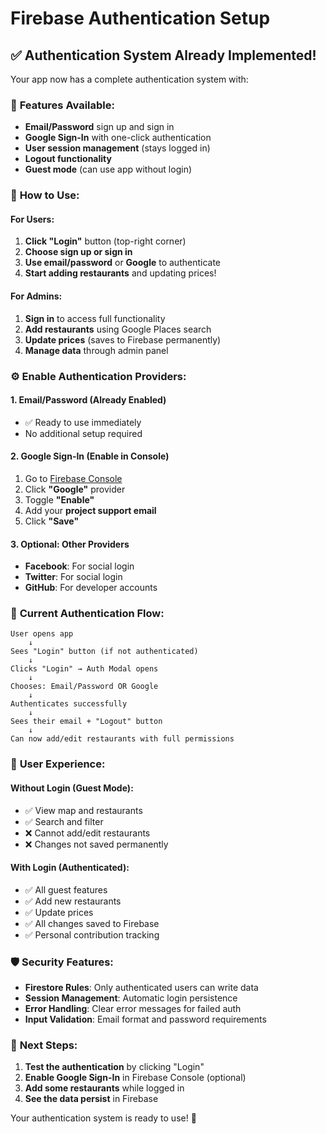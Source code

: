 # Firebase Authentication Setup

## ✅ Authentication System Already Implemented!

Your app now has a complete authentication system with:

### 🔐 **Features Available:**
- **Email/Password** sign up and sign in
- **Google Sign-In** with one-click authentication
- **User session management** (stays logged in)
- **Logout functionality**
- **Guest mode** (can use app without login)

### 🚀 **How to Use:**

#### **For Users:**
1. **Click "Login"** button (top-right corner)
2. **Choose sign up or sign in**
3. **Use email/password** or **Google** to authenticate
4. **Start adding restaurants** and updating prices!

#### **For Admins:**
1. **Sign in** to access full functionality
2. **Add restaurants** using Google Places search
3. **Update prices** (saves to Firebase permanently)
4. **Manage data** through admin panel

### ⚙️ **Enable Authentication Providers:**

#### **1. Email/Password (Already Enabled)**
- ✅ Ready to use immediately
- No additional setup required

#### **2. Google Sign-In (Enable in Console)**
1. Go to [Firebase Console](https://console.firebase.google.com/project/mamak-a7768/authentication/providers)
2. Click **"Google"** provider
3. Toggle **"Enable"**
4. Add your **project support email**
5. Click **"Save"**

#### **3. Optional: Other Providers**
- **Facebook**: For social login
- **Twitter**: For social login
- **GitHub**: For developer accounts

### 🔧 **Current Authentication Flow:**

```
User opens app
    ↓
Sees "Login" button (if not authenticated)
    ↓
Clicks "Login" → Auth Modal opens
    ↓
Chooses: Email/Password OR Google
    ↓
Authenticates successfully
    ↓
Sees their email + "Logout" button
    ↓
Can now add/edit restaurants with full permissions
```

### 📱 **User Experience:**

#### **Without Login (Guest Mode):**
- ✅ View map and restaurants
- ✅ Search and filter
- ❌ Cannot add/edit restaurants
- ❌ Changes not saved permanently

#### **With Login (Authenticated):**
- ✅ All guest features
- ✅ Add new restaurants
- ✅ Update prices
- ✅ All changes saved to Firebase
- ✅ Personal contribution tracking

### 🛡️ **Security Features:**

- **Firestore Rules**: Only authenticated users can write data
- **Session Management**: Automatic login persistence
- **Error Handling**: Clear error messages for failed auth
- **Input Validation**: Email format and password requirements

### 🎯 **Next Steps:**

1. **Test the authentication** by clicking "Login"
2. **Enable Google Sign-In** in Firebase Console (optional)
3. **Add some restaurants** while logged in
4. **See the data persist** in Firebase

Your authentication system is ready to use! 🚀
